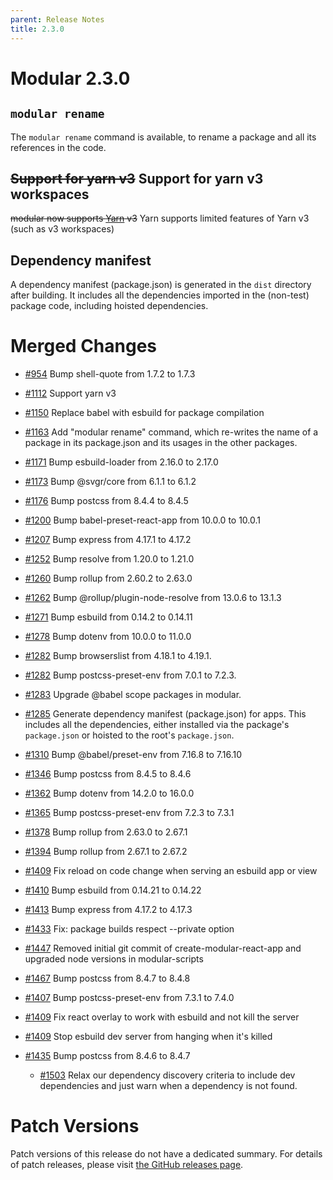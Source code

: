 ```yaml
---
parent: Release Notes
title: 2.3.0
---
```


# Modular 2.3.0

## `modular rename`

The `modular rename` command is available, to rename a package and all its
references in the code.

## ~~Support for yarn v3~~ Support for yarn v3 workspaces

~~modular now supports [Yarn](https://yarnpkg.com/) v3~~ Yarn supports limited
features of Yarn v3 (such as v3 workspaces)

## Dependency manifest

A dependency manifest (package.json) is generated in the `dist` directory after
building. It includes all the dependencies imported in the (non-test) package
code, including hoisted dependencies.

# Merged Changes

- [#954](https://github.com/jpmorganchase/modular/pull/954) Bump shell-quote
  from 1.7.2 to 1.7.3

- [#1112](https://github.com/jpmorganchase/modular/pull/1112) Support yarn v3

* [#1150](https://github.com/jpmorganchase/modular/pull/1150) Replace babel with
  esbuild for package compilation

- [#1163](https://github.com/jpmorganchase/modular/pull/1163) Add "modular
  rename" command, which re-writes the name of a package in its package.json and
  its usages in the other packages.

* [#1171](https://github.com/jpmorganchase/modular/pull/1171) Bump
  esbuild-loader from 2.16.0 to 2.17.0

* [#1173](https://github.com/jpmorganchase/modular/pull/1173) Bump @svgr/core
  from 6.1.1 to 6.1.2

- [#1176](https://github.com/jpmorganchase/modular/pull/1176) Bump postcss from
  8.4.4 to 8.4.5

* [#1200](https://github.com/jpmorganchase/modular/pull/1200) Bump
  babel-preset-react-app from 10.0.0 to 10.0.1

* [#1207](https://github.com/jpmorganchase/modular/pull/1207) Bump express from
  4.17.1 to 4.17.2

* [#1252](https://github.com/jpmorganchase/modular/pull/1252) Bump resolve from
  1.20.0 to 1.21.0

- [#1260](https://github.com/jpmorganchase/modular/pull/1260) Bump rollup from
  2.60.2 to 2.63.0

- [#1262](https://github.com/jpmorganchase/modular/pull/1262) Bump
  @rollup/plugin-node-resolve from 13.0.6 to 13.1.3

- [#1271](https://github.com/jpmorganchase/modular/pull/1271) Bump esbuild from
  0.14.2 to 0.14.11

* [#1278](https://github.com/jpmorganchase/modular/pull/1278) Bump dotenv from
  10.0.0 to 11.0.0

- [#1282](https://github.com/jpmorganchase/modular/pull/1282) Bump browserslist
  from 4.18.1 to 4.19.1.

- [#1282](https://github.com/jpmorganchase/modular/pull/1282) Bump
  postcss-preset-env from 7.0.1 to 7.2.3.

* [#1283](https://github.com/jpmorganchase/modular/pull/1283) Upgrade @babel
  scope packages in modular.

* [#1285](https://github.com/jpmorganchase/modular/pull/1285) Generate
  dependency manifest (package.json) for apps. This includes all the
  dependencies, either installed via the package's `package.json` or hoisted to
  the root's `package.json`.

* [#1310](https://github.com/jpmorganchase/modular/pull/1310) Bump
  @babel/preset-env from 7.16.8 to 7.16.10

* [#1346](https://github.com/jpmorganchase/modular/pull/1346) Bump postcss from
  8.4.5 to 8.4.6

- [#1362](https://github.com/jpmorganchase/modular/pull/1362) Bump dotenv from
  14.2.0 to 16.0.0

- [#1365](https://github.com/jpmorganchase/modular/pull/1365) Bump
  postcss-preset-env from 7.2.3 to 7.3.1

- [#1378](https://github.com/jpmorganchase/modular/pull/1378) Bump rollup from
  2.63.0 to 2.67.1

- [#1394](https://github.com/jpmorganchase/modular/pull/1394) Bump rollup from
  2.67.1 to 2.67.2

- [#1409](https://github.com/jpmorganchase/modular/pull/1409) Fix reload on code
  change when serving an esbuild app or view

- [#1410](https://github.com/jpmorganchase/modular/pull/1410) Bump esbuild from
  0.14.21 to 0.14.22

* [#1413](https://github.com/jpmorganchase/modular/pull/1413) Bump express from
  4.17.2 to 4.17.3

* [#1433](https://github.com/jpmorganchase/modular/pull/1433) Fix: package
  builds respect --private option

* [#1447](https://github.com/jpmorganchase/modular/pull/1447) Removed initial
  git commit of create-modular-react-app and upgraded node versions in
  modular-scripts

* [#1467](https://github.com/jpmorganchase/modular/pull/1467) Bump postcss from
  8.4.7 to 8.4.8

* [#1407](https://github.com/jpmorganchase/modular/pull/1407) Bump
  postcss-preset-env from 7.3.1 to 7.4.0

- [#1409](https://github.com/jpmorganchase/modular/pull/1409) Fix react overlay
  to work with esbuild and not kill the server

* [#1409](https://github.com/jpmorganchase/modular/pull/1409) Stop esbuild dev
  server from hanging when it's killed

- [#1435](https://github.com/jpmorganchase/modular/pull/1435) Bump postcss from
  8.4.6 to 8.4.7

  - [#1503](https://github.com/jpmorganchase/modular/pull/1503) Relax our
    dependency discovery criteria to include dev dependencies and just warn when
    a dependency is not found.

# Patch Versions

Patch versions of this release do not have a dedicated summary. For details of
patch releases, please visit
[the GitHub releases page](https://github.com/jpmorganchase/modular/releases).
